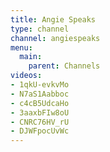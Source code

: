 ```yaml
---
title: Angie Speaks
type: channel
channel: angiespeaks
menu:
  main:
    parent: Channels
videos:
- 1qkU-evkvMo
- N7aS1Aabboc
- c4cB5UdcaHo
- 3aaxbFIw8oU
- CNRC76HV_rU
- DJWFpocUvWc
---
```

